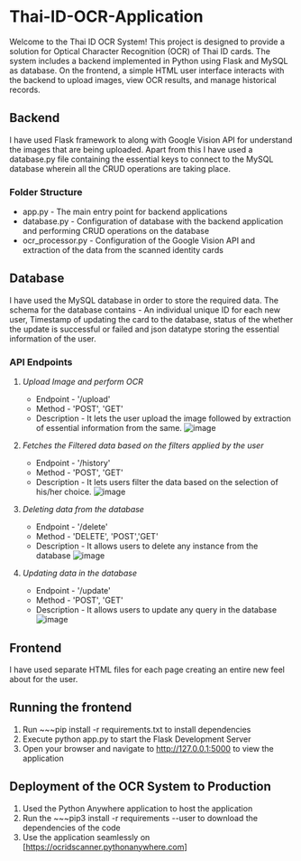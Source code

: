 # Thai-ID-OCR-Application

Welcome to the Thai ID OCR System! This project is designed to provide a solution for Optical Character Recognition (OCR) of Thai ID cards. The system includes a backend implemented in Python using Flask and MySQL as database. On the frontend, a simple HTML user interface interacts with the backend to upload images, view OCR results, and manage historical records.

## Backend
I have used Flask framework to along with Google Vision API for understand the images that are being uploaded. Apart from this I have used a database.py file containing the essential keys to connect to the MySQL database wherein all the CRUD operations are taking place.

### Folder Structure

- app.py - The main entry point for backend applications
- database.py - Configuration of database with the backend application and performing CRUD operations on the database
- ocr_processor.py - Configuration of the Google Vision API and extraction of the data from the scanned identity cards

## Database
I have used the MySQL database in order to store the required data. The schema for the database contains - An individual unique ID for each new user, Timestamp of updating the card to the database, status of the whether the update is successful or failed and json datatype storing the essential information of the user.

### API Endpoints

1. *Upload Image and perform OCR*
   - Endpoint - '/upload'
   - Method - 'POST', 'GET'
   - Description - It lets the user upload the image followed by extraction of essential information from the same.
     ![image](https://github.com/aryankasat/Thai-ID-OCR-Application/assets/33005008/5c148e0e-f28a-42cb-aec5-dc0d6d025f6b)

2. *Fetches the Filtered data based on the filters applied by the user*
   - Endpoint - '/history'
   - Method - 'POST', 'GET'
   - Description - It lets users filter the data based on the selection of his/her choice.
     ![image](https://github.com/aryankasat/Thai-ID-OCR-Application/assets/33005008/1f5a0ede-ba06-4152-b097-5cd5170237fe)

  
3. *Deleting data from the database*
    - Endpoint - '/delete'
    - Method - 'DELETE', 'POST','GET'
    - Description - It allows users to delete any instance from the database
      ![image](https://github.com/aryankasat/Thai-ID-OCR-Application/assets/33005008/4aa910f6-2279-4274-ad58-d2e17f860f28)

4. *Updating data in the database*
     - Endpoint - '/update'
     - Method - 'POST', 'GET'
     - Description - It allows users to update any query in the database
       ![image](https://github.com/aryankasat/Thai-ID-OCR-Application/assets/33005008/7182b875-f7c5-4d9b-9d6b-28257cfb86d7)

## Frontend
I have used separate HTML files for each page creating an entire new feel about for the user.

## Running the frontend 
1. Run ~~~pip install -r requirements.txt to install dependencies
2. Execute python app.py to start the Flask Development Server
3. Open your browser and navigate to http://127.0.0.1:5000 to view the application

## Deployment of the OCR System to Production
1. Used the Python Anywhere application to host the application
2. Run the ~~~pip3 install -r requirements --user to download the dependencies of the code
3. Use the application seamlessly on [https://ocridscanner.pythonanywhere.com]

